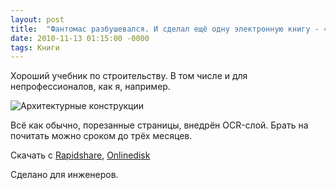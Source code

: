 ```yaml
---
layout: post
title:  "Фантомас разбушевался. И сделал ещё одну электронную книгу - «Архитектурные конструкции»"
date: 2010-11-13 01:15:00 -0000
tags: Книги
---
```


Хороший учебник по строительству. В том числе и для непрофессионалов, как я, например.

<img src="http://2nature.me/files/ArchCons.jpg" alt="Архитектурные конструкции" />

Всё как обычно, порезанные страницы, внедрён OCR-слой. Брать на почитать можно сроком до трёх месяцев. 

Скачать с <a href="http://rapidshare.com/files/430397770/A.P.Kudryavcev_i_dr.__red.__Arxitekturnye_konstrukcii__Moskva_Vysshaya_shkola__1989__ru__T__K__600dp">Rapidshare</a>, <a href="http://www.onlinedisk.ru/file/551075/">Onlinedisk</a>

Сделано для инженеров.